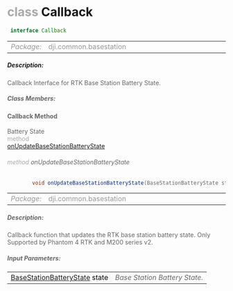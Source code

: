 <div class="article"><h1 ><font color="#AAA">class </font>Callback</h1></div>

~~~java
 interface Callback 
~~~

<html><table class="table-supportedby"><tr valign="top"><td width=15%><font color="#999"><i>Package:</i></td><td width=85%><font color="#999">dji.common.basestation</td></tr></table></html>



##### Description:



<font color="#666">Callback Interface for RTK Base Station Battery State.



##### Class Members:



#### Callback Method

<div class="api-row" id="djirtkbasestation_djirtkbasestationbatterystate_onupdatebasestationbatterystate"><div class="api-col left">Battery State</div><div class="api-col middle" style="color:#AAA">method</div><div class="api-col right"><a class="trigger" href="#djirtkbasestation_djirtkbasestationbatterystate_onupdatebasestationbatterystate_inline">onUpdateBaseStationBatteryState</a></div></div><div class="inline-doc" id="djirtkbasestation_djirtkbasestationbatterystate_onupdatebasestationbatterystate_inline"

><div class="article"><h6 ><font color="#AAA">method </font>onUpdateBaseStationBatteryState</h6></div>

~~~java
        void onUpdateBaseStationBatteryState(BaseStationBatteryState state)
~~~

<html><table class="table-supportedby"><tr valign="top"><td width=15%><font color="#999"><i>Package:</i></td><td width=85%><font color="#999">dji.common.basestation</td></tr></table></html>



##### Description:



<font color="#666">Callback function that updates the RTK base station battery state. Only  Supported by Phantom 4 RTK and M200 series v2.



##### Input Parameters:

<html><table class="table-inline-parameters"><tr valign="top"><td><font color="#70BF41"><a href="/Components/RTKBaseStation/DJIRTKBaseStation_DJIRTKBaseStationBatteryState.html#djirtkbasestation_djirtkbasestationbatterystate">BaseStationBatteryState</a> <font color="#000">state</td><td><font color="#666"><i>Base Station Battery State.</i></td></tr></table></html></div>


